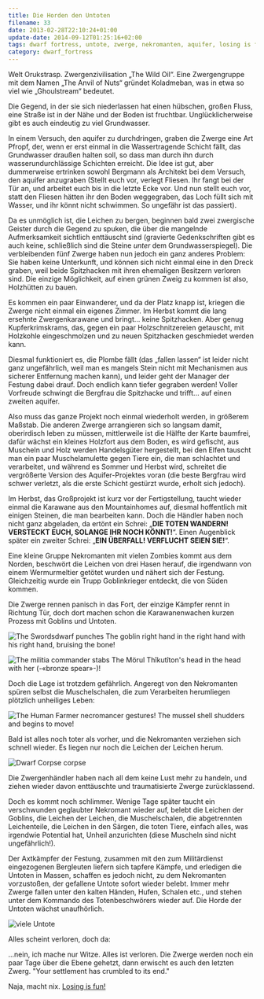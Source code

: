 ```yaml
---
title: Die Horden den Untoten
filename: 33
date: 2013-02-28T22:10:24+01:00
update-date: 2014-09-12T01:25:16+02:00
tags: dwarf fortress, untote, zwerge, nekromanten, aquifer, losing is fun
category: dwarf_fortress
---
```


Welt Orukstrasp. Zwergenzivilisation „The Wild Oil“. Eine Zwergengruppe mit dem Namen „The Anvil of Nuts“ gründet Koladmeban, was in etwa so viel wie „Ghoulstream“ bedeutet.

Die Gegend, in der sie sich niederlassen hat einen hübschen, großen Fluss, eine Straße ist in der Nähe und der Boden ist fruchtbar. Unglücklicherweise gibt es auch eindeutig zu viel Grundwasser.

In einem Versuch, den aquifer zu durchdringen, graben die Zwerge eine Art Pfropf, der, wenn er erst einmal in die Wassertragende Schicht fällt, das Grundwasser draußen halten soll, so dass man durch ihn durch wasserundurchlässige Schichten erreicht. Die Idee ist gut, aber dummerweise ertrinken sowohl Bergmann als Architekt bei dem Versuch, den aquifer anzugraben (Stellt euch vor, verlegt Fliesen. Ihr fangt bei der Tür an, und arbeitet euch bis in die letzte Ecke vor. Und nun stellt euch vor, statt den Fliesen hätten ihr den Boden weggegraben, das Loch füllt sich mit Wasser, und ihr könnt nicht schwimmen. So ungefähr ist das passiert).

Da es unmöglich ist, die Leichen zu bergen, beginnen bald zwei zwergische Geister durch die Gegend zu spuken, die über die mangelnde Aufmerksamkeit sichtlich enttäuscht sind (gravierte Gedenkschriften gibt es auch keine, schließlich sind die Steine _unter_ dem Grundwasserspiegel). Die verbleibenden fünf Zwerge haben nun jedoch ein ganz anderes Problem: Sie haben keine Unterkunft, und können sich nicht einmal eine in den Dreck graben, weil beide Spitzhacken mit ihren ehemaligen Besitzern verloren sind. Die einzige Möglichkeit, auf einen grünen Zweig zu kommen ist also, Holzhütten zu bauen.

Es kommen ein paar Einwanderer, und da der Platz knapp ist, kriegen die Zwerge nicht einmal ein eigenes Zimmer. Im Herbst kommt die lang ersehnte Zwergenkarawane und bringt... keine Spitzhacken. Aber genug Kupferkrimskrams, das, gegen ein paar Holzschnitzereien getauscht, mit Holzkohle eingeschmolzen und zu neuen Spitzhacken geschmiedet werden kann.

Diesmal funktioniert es, die Plombe fällt (das „fallen lassen“ ist leider nicht ganz ungefährlich, weil man es mangels Stein nicht mit Mechanismen aus sicherer Entfernung machen kann), und leider geht der Manager der Festung dabei drauf. Doch endlich kann tiefer gegraben werden! Voller Vorfreude schwingt die Bergfrau die Spitzhacke und trifft... auf einen zweiten aquifer.

Also muss das ganze Projekt noch einmal wiederholt werden, in größerem Maßstab. Die anderen Zwerge arrangieren sich so langsam damit, oberirdisch leben zu müssen, mittlerweile ist die Hälfte der Karte baumfrei, dafür wächst ein kleines Holzfort aus dem Boden, es wird gefischt, aus Muscheln und Holz werden Handelsgüter hergestellt, bei den Elfen tauscht man ein paar Muschelamulette gegen Tiere ein, die man schlachtet und verarbeitet, und während es Sommer und Herbst wird, schreitet die vergrößerte Version des Aquifer-Projektes voran (die beste Bergfrau wird schwer verletzt, als die erste Schicht gestürzt wurde, erholt sich jedoch).

Im Herbst, das Großprojekt ist kurz vor der Fertigstellung, taucht wieder einmal die Karawane aus den Mountainhomes auf, diesmal hoffentlich mit einigen Steinen, die man bearbeiten kann. Doch die Händler haben noch nicht ganz abgeladen, da ertönt ein Schrei: „**DIE TOTEN WANDERN! VERSTECKT EUCH, SOLANGE IHR NOCH KÖNNT!**“. Einen Augenblick später ein zweiter Schrei: „**EIN ÜBERFALL! VERFLUCHT SEIEN SIE!**“.

Eine kleine Gruppe Nekromanten mit vielen Zombies kommt aus dem Norden, beschwört die Leichen von drei Hasen herauf, die irgendwann von einem Wermurmeltier getötet wurden und nähert sich der Festung. Gleichzeitig wurde ein Trupp Goblinkrieger entdeckt, die von Süden kommen.

Die Zwerge rennen panisch in das Fort, der einzige Kämpfer rennt in Richtung Tür, doch dort machen schon die Karawanenwachen kurzen Prozess mit Goblins und Untoten.

![The Swordsdwarf punches The goblin right hand in the right hand with his right hand, bruising the bone!](/hosted_files/5/download)

![The militia commander stabs The Mörul Thîkutîton's head in the head with her (-«bronze spear»-)!](/hosted_files/3/download "Ja, auch einzelne Köpfe können an der Wirbelsäule verletzt werden!")

Doch die Lage ist trotzdem gefährlich. Angeregt von den Nekromanten spüren selbst die Muschelschalen, die zum Verarbeiten herumliegen plötzlich unheiliges Leben:

![The Human Farmer necromancer gestures! The mussel shell shudders and begins to move!](/hosted_files/1/download)

Bald ist alles noch toter als vorher, und die Nekromanten verziehen sich schnell wieder. Es liegen nur noch die Leichen der Leichen herum.

![Dwarf Corpse corpse](/hosted_files/2/download)

Die Zwergenhändler haben nach all dem keine Lust mehr zu handeln, und ziehen wieder davon enttäuschte und traumatisierte Zwerge zurücklassend.

Doch es kommt noch schlimmer. Wenige Tage später taucht ein verschwunden geglaubter Nekromant wieder auf, belebt die Leichen der Goblins, die Leichen der Leichen, die Muschelschalen, die abgetrennten Leichenteile, die Leichen in den Särgen, die toten Tiere, einfach alles, was irgendwie Potential hat, Unheil anzurichten (diese Muscheln sind nicht ungefährlich!).

Der Axtkämpfer der Festung, zusammen mit den zum Militärdienst eingezogenen Bergleuten liefern sich tapfere Kämpfe, und erledigen die Untoten in Massen, schaffen es jedoch nicht, zu dem Nekromanten vorzustoßen, der gefallene Untote sofort wieder belebt. Immer mehr Zwerge fallen unter den kalten Händen, Hufen, Schalen etc., und stehen unter dem Kommando des Totenbeschwörers wieder auf. Die Horde der Untoten wächst unaufhörlich.

![viele Untote](/hosted_files/4/download "Oh diese furchtbaren Muscheln!")

Alles scheint verloren, doch da:

…nein, ich mache nur Witze. Alles ist verloren. Die Zwerge werden noch ein paar Tage über die Ebene gehetzt, dann erwischt es auch den letzten Zwerg. "Your settlement has crumbled to its end."

Naja, macht nix. [Losing is fun!](http://dwarffortresswiki.org/index.php/Fun)




